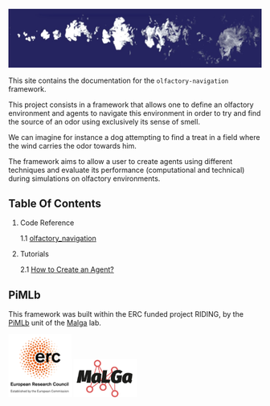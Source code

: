 ![Olfactory cues in turbulent air](img/Odor_Plume.jpg)

This site contains the documentation for the `olfactory-navigation` framework.

This project consists in a framework that allows one to define an olfactory environment and agents to navigate this environment in order to try and find the source of an odor using exclusively its sense of smell.

We can imagine for instance a dog attempting to find a treat in a field where the wind carries the odor towards him.

The framework aims to allow a user to create agents using different techniques and evaluate its performance (computational and technical) during simulations on olfactory environments.


## Table Of Contents

1. Code Reference

    1.1 [olfactory_navigation](reference/index.md)

2. Tutorials

    2.1 [How to Create an Agent?](agent_creation.md)


## PiMLb

This framework was built within the ERC funded project RIDING, by the [PiMLb](https://malga.unige.it/research/pimlb) unit of the [Malga](https://malga.unige.it) lab.

<img src="img/ERC.jpg" alt="ERC Logo" width="25%"/>
<img src="img/Malga_verticale_UniGe.png" alt="Malga Logo" width="25%"/>

